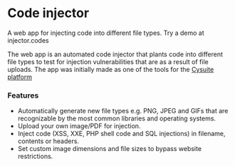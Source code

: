 # Code injector
A web app for injecting code into different file types. Try a demo at injector.codes

The web app is an automated code injector that plants code into different file types to test for injection vulnerabilities that are as a result of file uploads. The app was initially made as one of the tools for the [Cysuite platform](https://cysuite.herokuapp.com)

### Features
- Automatically generate new file types e.g. PNG, JPEG and GIFs that are recognizable by the most common libraries and operating systems.
- Upload your own image/PDF for injection.
- Inject code (XSS, XXE, PHP shell code and SQL injections) in filename, contents or headers.
- Set custom image dimensions and file sizes to bypass website restrictions.
